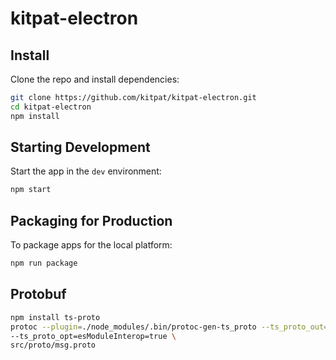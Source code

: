 # kitpat-electron

## Install

Clone the repo and install dependencies:

```bash
git clone https://github.com/kitpat/kitpat-electron.git
cd kitpat-electron
npm install
```
## Starting Development

Start the app in the `dev` environment:

```bash
npm start
```

## Packaging for Production

To package apps for the local platform:

```bash
npm run package
```

## Protobuf

```bash
npm install ts-proto
protoc --plugin=./node_modules/.bin/protoc-gen-ts_proto --ts_proto_out=. \
--ts_proto_opt=esModuleInterop=true \
src/proto/msg.proto
```